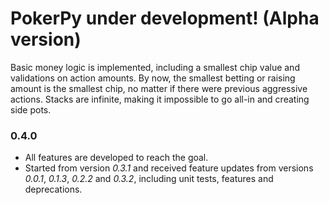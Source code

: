 # PokerPy under development! (Alpha version)
Basic money logic is implemented, including a smallest chip value and validations on action amounts. By now, the smallest betting or raising amount is the smallest chip, no matter if there were previous aggressive actions. Stacks are infinite, making it impossible to go all-in and creating side pots.

### 0.4.0
- All features are developed to reach the goal.
- Started from version *0.3.1* and received feature updates from versions *0.0.1*, *0.1.3*, *0.2.2* and *0.3.2*, including unit tests, features and deprecations.
